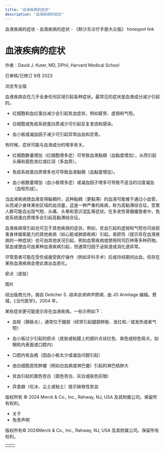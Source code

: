```yaml
---
title: "血液疾病的症状"
description: "血液疾病的症状"
---
```


﻿血液疾病的症状 \- 血液疾病的症状 \- 《默沙东诊疗手册大众版》 honeypot link

# 血液疾病的症状

作者：David J. Kuter, MD, DPhil, Harvard Medical School

已审核/已修订 9月 2023

浏览专业版

血液疾病会在几乎全身任何区域引起各种症状。最常见的症状是血液成分减少引起的。

- 红细胞和血红蛋白减少会引起贫血症状，例如疲劳、虚弱和气短。

- 白细胞或免疫系统蛋白质减少可引起反复发烧和感染。

- 血小板或凝血因子减少可引起异常出血和淤青。


有时候，症状可能与血液成分的增多有关。

- 红细胞数量增加（红细胞增多症）可导致血液黏稠（血黏度增加），从而引起头痛和面色发红或红润（多血质）。

- 免疫系统蛋白质增多也可导致血液黏稠（血黏度增加）。

- 血小板数量增加（血小板增多症）或凝血因子增多可导致不适当的过度凝血（血栓形成）。


当血液疾病使血液变得黏稠时，这种黏稠（更黏滞）的血液可能难于通过小血管，从而减少身体某些区域的血流量，这是一种严重的疾病，称为高黏滞综合征。受累人群可能会出现气短、头痛、头晕和意识混乱等症状。在多发性骨髓瘤患者中，免疫系统蛋白质增多会引起高黏滞综合征。

血液疾病常引起也可见于其他疾病的症状。例如，贫血引起的虚弱和气短也可由损害身体输氧能力的其他疾病（如心脏或肺部疾病）引起。易瘀伤（提示存在血液疾病的一种症状）也可由其他状况引起，例如血管疾病或使用阿司匹林等多种药物。尿血或便血可由某种血液疾病引起，但通常归因于泌尿道或消化道异常。

尽管患者可能在受伤或接受医疗操作（例如牙科手术）后或月经期间出血，但存在某些血液疾病会使此类出血恶化。

瘀点（皮肤）



图片

经出版商允许。摘自 Deitcher S. _临床血液病学图谱_。由 JO Armitage 编辑。费城，《当代医学》，2004 年。

某些症状更可能提示存在血液疾病。一些示例如下：

- 血栓（静脉炎），通常位于腿部（经常引起腿部肿胀、发红和／或发热或者气短）

- 血小板过少引起的瘀点（皮肤或粘膜上的细针点状红色、紫色或棕色斑点，如眼睑内表面或口腔内）

- 口腔内有血疱（因血小板太少或凝血问题引起）

- 由白细胞恶性肿瘤（例如白血病或淋巴瘤）引起的淋巴结肿大

- 贫血引起的面色苍白（面色苍白、灰白或肤色灰暗）

- 异食癖（吃冰、尘土或粘土）提示缺铁性贫血




版权所有 © 2024
Merck & Co., Inc., Rahway, NJ, USA 及其附属公司。保留所有权利。

- 关于
- 免责声明

版权所有© 2024Merck & Co., Inc., Rahway, NJ, USA 及其附属公司。保留所有权利。

|     |     |
| --- | --- |
|  |  |